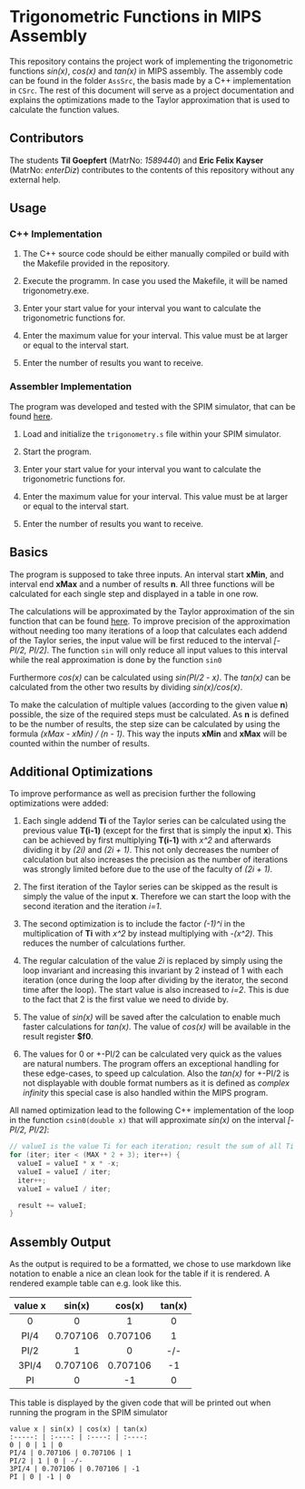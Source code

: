 # Trigonometric Functions in MIPS Assembly

This repository contains the project work of implementing the trigonometric functions
*sin(x)*, *cos(x)* and *tan(x)* in MIPS assembly. The assembly code can be found in the
folder `AssSrc`, the basis made by a C++ implementation in `CSrc`. The rest of this
document will serve as a project documentation and explains the optimizations made to the
Taylor approximation that is used to calculate the function values.

## Contributors
The students **Til Goepfert** (MatrNo: *1589440*) and **Eric Felix Kayser** (MatrNo: *enterDiz*)
contributes to the contents of this repository without any external help.

## Usage

### C++ Implementation
1. The C++ source code should be either manually compiled or build with the Makefile provided in the repository.

2. Execute the programm. In case you used the Makefile, it will be named trigonometry.exe.

3. Enter your start value for your interval you want to calculate the trigonometric 
functions for.

4. Enter the maximum value for your interval. This value must be at larger or equal to 
the interval start.

5. Enter the number of results you want to receive. 

### Assembler Implementation
The program was developed and tested with the SPIM simulator, that can be found 
[here](http://spimsimulator.sourceforge.net/).

1. Load and initialize the ``trigonometry.s`` file within your SPIM simulator. 

2. Start the program.

3. Enter your start value for your interval you want to calculate the trigonometric 
functions for.

4. Enter the maximum value for your interval. This value must be at larger or equal to 
the interval start.

5. Enter the number of results you want to receive. 

## Basics
The program is supposed to take three inputs. An interval start **xMin**, and interval
end **xMax** and a number of results **n**. All three functions will be calculated for
each single step and displayed in a table in one row.

The calculations will be approximated by the Taylor approximation of the sin function
that can be found [here](https://en.wikipedia.org/wiki/Sine#Series_definition). To
improve precision of the approximation without needing too many iterations of a loop
that calculates each addend of the Taylor series, the input value will be first reduced
to the interval *[-PI/2, PI/2]*. The function `sin` will only reduce all input values to this interval while the real approximation is done by the function `sin0`

Furthermore *cos(x)* can be calculated using *sin(PI/2 - x)*. The *tan(x)* can be
calculated from the other two results by dividing *sin(x)/cos(x)*.

To make the calculation of multiple values (according to the given value **n**) possible, 
the size of the required steps must be calculated. As **n** is defined to be the number of 
results, the step size can be calculated by using the formula *(xMax - xMin) / (n - 1)*. 
This way the inputs **xMin** and **xMax** will be counted within the number of results. 

## Additional Optimizations
To improve performance as well as precision further the following optimizations were
added:

1. Each single addend **Ti** of the Taylor series can be calculated using the previous
value **T(i-1)** (except for the first that is simply the input **x**). This can be
achieved by first multiplying **T(i-1)** with *x^2* and afterwards dividing it by *(2i)*
and *(2i + 1)*. This not only decreases the number of calculation but also increases the
precision as the number of iterations was strongly limited before due to the use of the
faculty of *(2i + 1)*.

2. The first iteration of the Taylor series can be skipped as the result is simply the value of the input **x**. Therefore we can start the loop with the second iteration and the iteration *i=1*.

3. The second optimization is to include the factor *(-1)^i* in the multiplication of
**Ti** with *x^2* by instead multiplying with *-(x^2)*. This reduces the number of
calculations further.

4. The regular calculation of the value *2i* is replaced by simply using the loop
invariant and increasing this invariant by 2 instead of 1 with each iteration (once
during the loop after dividing by the iterator, the second time after the loop). The
start value is also increased to *i=2*. This is due to the fact that 2 is the first value
we need to divide by.

5. The value of *sin(x)* will be saved after the calculation to enable much faster
calculations for *tan(x)*. The value of *cos(x)* will be available in the result
register **$f0**.

6. The values for 0 or +-PI/2 can be calculated very quick as the values are natural numbers.
The program offers an exceptional handling for these edge-cases, to speed up calculation.
Also the *tan(x)* for +-PI/2 is not displayable with double format numbers as it is defined as
*complex infinity* this special case is also handled within the MIPS program.

All named optimization lead to the following C++ implementation of the loop in the
function `csin0(double x)` that will approximate *sin(x)* on the interval *[-PI/2,
PI/2]*:

```C++
// valueI is the value Ti for each iteration; result the sum of all Ti
for (iter; iter < (MAX * 2 + 3); iter++) {
  valueI = valueI * x * -x;
  valueI = valueI / iter;
  iter++;
  valueI = valueI / iter;

  result += valueI;
}
```

## Assembly Output
As the output is required to be a formatted, we chose to use markdown like notation to
enable a nice an clean look for the table if it is rendered. A rendered example table can
e.g. look like this.

value x | sin(x) | cos(x) | tan(x)
:-----: | :----: | :----: | :----:
0 | 0 | 1 | 0
PI/4 | 0.707106 | 0.707106 | 1
PI/2 | 1 | 0 | -/-
3PI/4 | 0.707106 | 0.707106 | -1
PI | 0 | -1 | 0

This table is displayed by the given code that will be printed out when running the
program in the SPIM simulator
```
value x | sin(x) | cos(x) | tan(x)
:-----: | :----: | :----: | :----:
0 | 0 | 1 | 0
PI/4 | 0.707106 | 0.707106 | 1
PI/2 | 1 | 0 | -/-
3PI/4 | 0.707106 | 0.707106 | -1
PI | 0 | -1 | 0
```

